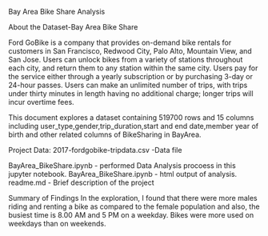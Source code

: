 Bay Area Bike Share Analysis

About the Dataset-Bay Area Bike Share

Ford GoBike is a company that provides on-demand bike rentals for customers in San Francisco, Redwood City, Palo Alto, Mountain View, and San Jose. Users can unlock bikes from a variety of stations throughout each city, and return them to any station within the same city. Users pay for the service either through a yearly subscription or by purchasing 3-day or 24-hour passes. Users can make an unlimited number of trips, with trips under thirty minutes in length having no additional charge; longer trips will incur overtime fees.

This document explores a dataset containing 519700 rows and 15 columns including user_type,gender,trip_duration,start and end date,member year of birth and other related columns of BikeSharing in BayArea.

Project Data:
2017-fordgobike-tripdata.csv -Data file 

BayArea_BikeShare.ipynb - performed Data Analysis procoess in this jupyter notebook. BayArea_BikeShare.ipynb - html output of analysis. readme.md - Brief description of the project

Summary of Findings
In the exploration, I found that there were more males riding and renting a bike as compared to the female population and also, the busiest time is 8.00 AM and 5 PM on a weekday. Bikes were more used on weekdays than on weekends.
